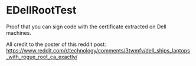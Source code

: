 # EDellRootTest

Proof that you can sign code with the certificate extracted on Dell machines.

All credit to the poster of this reddit post: https://www.reddit.com/r/technology/comments/3twmfv/dell_ships_laptops_with_rogue_root_ca_exactly/
